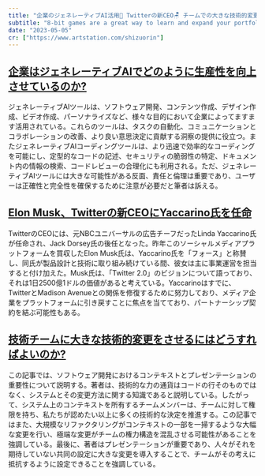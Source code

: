 ```yaml
---
title: "企業のジェネレーティブAI活用🏢 Twitterの新CEO🪑 チームでの大きな技術的変更について👨‍💻"
subtitle: "8-bit games are a great way to learn and expand your portfolio."
date: "2023-05-05"
cr: ["https://www.artstation.com/shizuorin"]
---
```


##  [企業はジェネレーティブAIでどのように生産性を向上させているのか?](https://github.blog/2023-05-09-how-companies-are-boosting-productivity-with-generative-ai/)

ジェネレーティブAIツールは、ソフトウェア開発、コンテンツ作成、デザイン作成、ビデオ作成、パーソナライズなど、様々な目的において企業によってますます活用されている。これらのツールは、タスクの自動化、コミュニケーションとコラボレーションの改善、より良い意思決定に貢献する洞察の提供に役立つ。またジェネレーティブAIコーディングツールは、より迅速で効率的なコーディングを可能にし、定型的なコードの記述、セキュリティの脆弱性の特定、ドキュメント内の情報の検索、コードレビューの合理化にも利用される。ただ、ジェネレーティブAIツールには大きな可能性がある反面、責任と倫理は重要であり、ユーザーは正確性と完全性を確保するために注意が必要だと筆者は訴える。

## [Elon Musk、Twitterの新CEOにYaccarino氏を任命](https://www.nytimes.com/2023/05/12/technology/yaccarino-twitter-ceo-musk.html)

TwitterのCEOには、元NBCユニバーサルの広告チーフだったLinda Yaccarino氏が任命され、Jack Dorsey氏の後任となった。昨年このソーシャルメディアプラットフォームを買収したElon Musk氏は、Yaccarino氏を「フォース」と称賛し、同氏が製品設計と技術に取り組み続けている間、彼女は主に事業運営を担当すると付け加えた。Musk氏は、「Twitter 2.0」のビジョンについて語っており、それは1日2500億1ドルの価値があると考えている。Yaccarinoはすでに、TwitterとMadison Avenueとの関係を修復するために努力しており、メディア企業をプラットフォームに引き戻すことに焦点を当てており、パートナーシップ契約を結ぶ可能性もある。

## [技術チームに大きな技術的変更をさせるにはどうすればよいのか?](https://stackoverflow.blog/2023/05/10/how-do-we-get-a-tech-team-to-make-a-big-technical-change/)

この記事では、ソフトウェア開発におけるコンテキストとプレゼンテーションの重要性について説明する。著者は、技術的な力の通貨はコードの行そのものではなく、システムとその変更方法に関する知識であると説明している。したがって、システム上のコンテキストを所有するチームメンバーは、チームに対して権限を持ち、私たちが認めたい以上に多くの技術的な決定を推進する。この記事ではまた、大規模なリファクタリングがコンテキストの一部を一掃するような大幅な変更を行い、極端な変更がチームの権力構造を混乱させる可能性があることを強調している。最後に、著者はプレゼンテーションが重要であり、人々がそれを期待していない共同の設定に大きな変更を導入することで、チームがその考えに抵抗するように設定できることを強調している。
